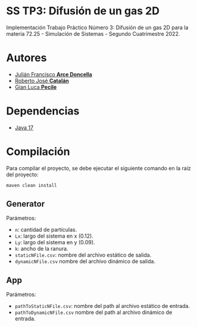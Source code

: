 # SS TP3: Difusión de un gas 2D

Implementación Trabajo Práctico Número 3: Difusión de un gas 2D para la materia 72.25 - Simulación de Sistemas - Segundo Cuatrimestre 2022.

# Autores

* [Julián Francisco **Arce Doncella**](https://github.com/JuArce)
* [Roberto José **Catalán**](https://github.com/rcatalan98)
* [Gian Luca **Pecile**](https://github.com/glpecile)

# Dependencias

* [Java 17](https://www.oracle.com/java/technologies/javase/jdk17-archive-downloads.html)

# Compilación

Para compilar el proyecto, se debe ejecutar el siguiente comando en la raíz del proyecto:

```bash
maven clean install
```

## Generator

Parámetros:
* `n`: cantidad de partículas.
* `Lx`: largo del sistema en x (0.12).
* `Ly`: largo del sistema en y (0.09).
* `k`: ancho de la ranura.
* `staticNFile.csv`: nombre del archivo estático de salida.
* `dynamicNFile.csv` nombre del archivo dinámico de salida.

## App

Parámetros:
* `pathToStaticNFile.csv`: nombre del path al archivo estático de entrada.
* `pathToDynamicNFile.csv` nombre del path al archivo dinámico de entrada.